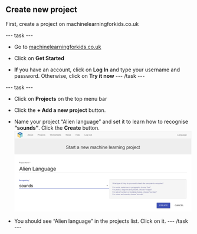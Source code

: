 ## Create new project
First, create a project on machinelearningforkids.co.uk

--- task ---
+ Go to [machinelearningforkids.co.uk](https://machinelearningforkids.co.uk/)

+ Click on **Get Started**

+ **If** you have an account, click on **Log In** and type your username and password. Otherwise, click on **Try it now**
--- /task ---

--- task ---
+ Click on **Projects** on the top menu bar

+ Click the **+ Add a new project** button.

+ Name your project “Alien language” and set it to learn how to recognise **“sounds”**. Click the **Create** button.
![Creating a project](images/create.png)

+ You should see “Alien language” in the projects list. Click on it.
--- /task ---